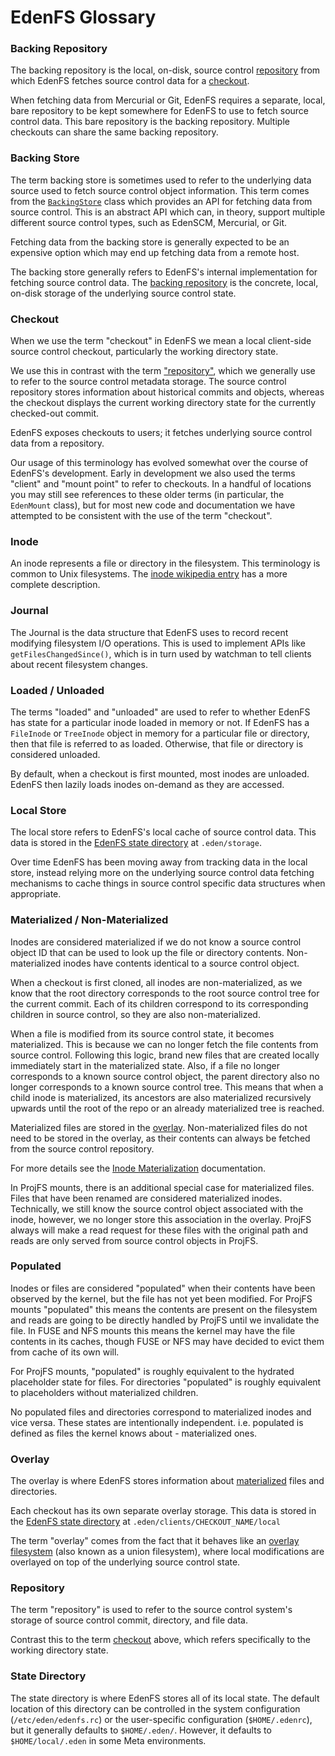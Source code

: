 # EdenFS Glossary

### Backing Repository

The backing repository is the local, on-disk, source control
[repository](#repository) from which EdenFS fetches source control data for a
[checkout](#checkout).

When fetching data from Mercurial or Git, EdenFS requires a separate, local, bare
repository to be kept somewhere for EdenFS to use to fetch source control data.
This bare repository is the backing repository.  Multiple checkouts can share
the same backing repository.

### Backing Store

The term backing store is sometimes used to refer to the underlying data source
used to fetch source control object information.  This term comes from the
[`BackingStore`](../store/BackingStore.h) class which provides an API for
fetching data from source control.  This is an abstract API which can, in theory,
support multiple different source control types, such as EdenSCM, Mercurial, or
Git.

Fetching data from the backing store is generally expected to be an expensive
option which may end up fetching data from a remote host.

The backing store generally refers to EdenFS's internal implementation for
fetching source control data.  The [backing repository](#backing-repository) is
the concrete, local, on-disk storage of the underlying source control state.

### Checkout

When we use the term "checkout" in EdenFS we mean a local client-side source
control checkout, particularly the working directory state.

We use this in contrast with the term ["repository"](#repository), which we
generally use to refer to the source control metadata storage.  The source
control repository stores information about historical commits and objects,
whereas the checkout displays the current working directory state for the
currently checked-out commit.

EdenFS exposes checkouts to users; it fetches underlying source control data
from a repository.

Our usage of this terminology has evolved somewhat over the course of EdenFS's
development.  Early in development we also used the terms "client" and "mount
point" to refer to checkouts.  In a handful of locations you may still see
references to these older terms (in particular, the `EdenMount` class), but for
most new code and documentation we have attempted to be consistent with the use
of the term "checkout".

### Inode

An inode represents a file or directory in the filesystem.  This terminology is
common to Unix filesystems.  The
[inode wikipedia entry](https://en.wikipedia.org/wiki/Inode) has a more complete
description.

### Journal

The Journal is the data structure that EdenFS uses to record recent modifying
filesystem I/O operations.  This is used to implement APIs like
`getFilesChangedSince()`, which is in turn used by watchman to tell clients
about recent filesystem changes.

### Loaded / Unloaded

The terms "loaded" and "unloaded" are used to refer to whether EdenFS has state
for a particular inode loaded in memory or not.  If EdenFS has a `FileInode` or
`TreeInode` object in memory for a particular file or directory, then that file
is referred to as loaded. Otherwise, that file or directory is considered unloaded.

By default, when a checkout is first mounted, most inodes are unloaded.
EdenFS then lazily loads inodes on-demand as they are accessed.

### Local Store

The local store refers to EdenFS's local cache of source control data.
This data is stored in the [EdenFS state directory](#state-directory) at
`.eden/storage`.

Over time EdenFS has been moving away from tracking data in the local store,
instead relying more on the underlying source control data fetching mechanisms
to cache things in source control specific data structures when appropriate.

### Materialized / Non-Materialized

Inodes are considered materialized if we do not know a source control object ID
that can be used to look up the file or directory contents. Non-materialized
inodes have contents identical to a source control object.

When a checkout is first cloned, all inodes are non-materialized, as we know
that the root directory corresponds to the root source control tree for the
current commit. Each of its children correspond to its corresponding children
in source control, so they are also non-materialized.

When a file is modified from its source control state, it becomes materialized.
This is because we can no longer fetch the file contents from source control.
Following this logic, brand new files that are created locally immediately
start in the materialized state.  Also, if a file no longer corresponds to a
known source control object, the parent directory also no longer corresponds to
a known source control tree. This means that when a child inode is
materialized, its ancestors are also materialized recursively upwards until the
root of the repo or an already materialized tree is reached.

Materialized files are stored in the [overlay](#overlay).
Non-materialized files do not need to be stored in the overlay, as their
contents can always be fetched from the source control repository.

For more details see the
[Inode Materialization](Inodes.md#inode-materialization) documentation.

In ProjFS mounts, there is an additional special case for materialized files.
Files that have been renamed are considered materialized inodes. Technically,
we still know the source control object associated with the inode, however,
we no longer store this association in the overlay. ProjFS always will
make a read request for these files with the original path and reads are
only served from source control objects in ProjFS.

### Populated
Inodes or files are considered "populated" when their contents have been
observed by the kernel, but the file has not yet been modified.
For ProjFS mounts "populated" this means the contents are present on
the filesystem and reads are going to be directly handled by ProjFS
until we invalidate the file. In FUSE and NFS mounts this means the kernel
may have the file contents in its caches, though FUSE or NFS may have
decided to evict them from cache of its own will.

For ProjFS mounts, "populated" is roughly equivalent to the hydrated
placeholder state for files. For directories "populated" is roughly equivalent
to placeholders without materialized children.

No populated files and directories correspond to materialized inodes and
vice versa. These states are intentionally independent. i.e. populated
is defined as files the kernel knows about - materialized ones.

### Overlay

The overlay is where EdenFS stores information about
[materialized](#materialized--non-materialized) files and directories.

Each checkout has its own separate overlay storage.  This data is stored in the
[EdenFS state directory](#state-directory) at
`.eden/clients/CHECKOUT_NAME/local`

The term "overlay" comes from the fact that it behaves like an
[overlay filesystem](https://en.wikipedia.org/wiki/Union_mount) (also known as
a union filesystem), where local modifications are overlayed on top of the
underlying source control state.

### Repository

The term "repository" is used to refer to the source control system's storage
of source control commit, directory, and file data.

Contrast this to the term [checkout](#checkout) above, which refers
specifically to the working directory state.

### State Directory

The state directory is where EdenFS stores all of its local state.  The
default location of this directory can be controlled in the system
configuration (`/etc/eden/edenfs.rc`) or the user-specific configuration
(`$HOME/.edenrc`), but it generally defaults to `$HOME/.eden/`.  However,
it defaults to `$HOME/local/.eden` in some Meta environments.

